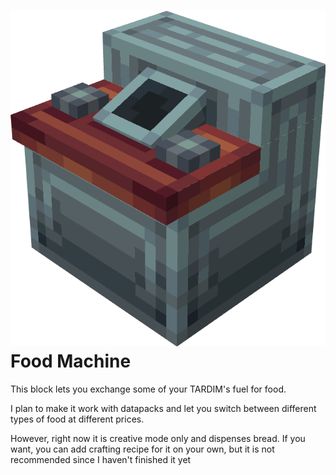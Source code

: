 # ![Block model](../assets/img/blocks/food_machine.png)  Food Machine
This block lets you exchange some of your TARDIM's fuel for food.

I plan to make it work with datapacks and let you switch between different types of food at different prices.

However, right now it is creative mode only and dispenses bread. If you want, you can add crafting recipe for it on your own, 
but it is not recommended since I haven't finished it yet